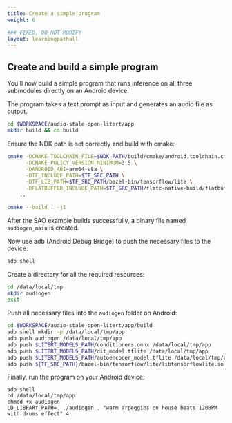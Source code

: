 ```yaml
---
title: Create a simple program
weight: 6

### FIXED, DO NOT MODIFY
layout: learningpathall
---
```


## Create and build a simple program

You'll now build a simple program that runs inference on all three submodules directly on an Android device. 

The program takes a text prompt as input and generates an audio file as output.
```bash
cd $WORKSPACE/audio-stale-open-litert/app
mkdir build && cd build
```

Ensure the NDK path is set correctly and build with cmake:
```bash
cmake -DCMAKE_TOOLCHAIN_FILE=$NDK_PATH/build/cmake/android.toolchain.cmake \
      -DCMAKE_POLICY_VERSION_MINIMUM=3.5 \
      -DANDROID_ABI=arm64-v8a \
      -DTF_INCLUDE_PATH=$TF_SRC_PATH \
      -DTF_LIB_PATH=$TF_SRC_PATH/bazel-bin/tensorflow/lite \
      -DFLATBUFFER_INCLUDE_PATH=$TF_SRC_PATH/flatc-native-build/flatbuffers/include \
    ..

cmake --build . -j1
```

After the SAO example builds successfully, a binary file named `audiogen_main` is created. 

Now use adb (Android Debug Bridge) to push the necessary files to the device:

```bash
adb shell
```

Create a directory for all the required resources:
```bash
cd /data/local/tmp
mkdir audiogen
exit
```
Push all necessary files into the `audiogen` folder on Android:
```bash
cd $WORKSPACE/audio-stale-open-litert/app/build
adb shell mkdir -p /data/local/tmp/app
adb push audiogen /data/local/tmp/app
adb push $LITERT_MODELS_PATH/conditioners.onnx /data/local/tmp/app
adb push $LITERT_MODELS_PATH/dit_model.tflite /data/local/tmp/app
adb push $LITERT_MODELS_PATH/autoencoder_model.tflite /data/local/tmp/app
adb push ${TF_SRC_PATH}/bazel-bin/tensorflow/lite/libtensorflowlite.so /data/local/tmp/app
```

Finally, run the program on your Android device:
```
adb shell
cd /data/local/tmp/app
chmod +x audiogen
LD_LIBRARY_PATH=. ./audiogen . "warm arpeggios on house beats 120BPM with drums effect" 4
```

